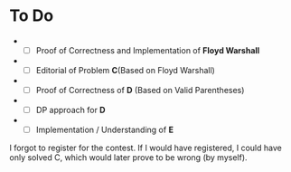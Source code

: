 # To Do
* - [ ] Proof of Correctness and Implementation of **Floyd Warshall**    
* - [ ] Editorial of Problem **C**(Based on Floyd Warshall)    
* - [ ] Proof of Correctness of **D** (Based on Valid Parentheses)   
* - [ ] DP approach for **D**   
* - [ ] Implementation / Understanding of **E**     

I forgot to register for the contest. If I would have registered, I could have only solved C, which would later prove to be wrong (by myself).

